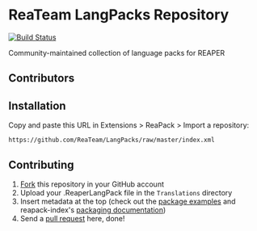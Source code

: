 # ReaTeam LangPacks Repository

[![Build Status](https://travis-ci.org/ReaTeam/LangPacks.svg?branch=master)](https://travis-ci.org/ReaTeam/LangPacks)

Community-maintained collection of language packs for REAPER

## Contributors

## Installation

Copy and paste this URL in Extensions > ReaPack > Import a repository:

```
https://github.com/ReaTeam/LangPacks/raw/master/index.xml
```

## Contributing

1. [Fork](https://github.com/ReaTeam/LangPacks/fork) this repository in your GitHub account
2. Upload your .ReaperLangPack file in the `Translations` directory
3. Insert metadata at the top (check out the [package examples](https://github.com/cfillion/reapack-index/wiki/Examples)
   and reapack-index's [packaging documentation](https://github.com/cfillion/reapack-index/wiki/Packaging-Documentation))
4. Send a [pull request](https://help.github.com/articles/creating-a-pull-request-from-a-fork/) here, done!
